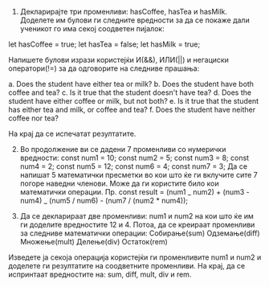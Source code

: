 1. Декларирајте три променливи: hasCoffee, hasTea и hasMilk.
   Доделете им булови ги следните вредности за да се покаже дали ученикот го има секој соодветен пијалок:

let hasCoffee = true;
let hasTea = false;
let hasMilk = true;

Напишете булови изрази користејќи И(&&), ИЛИ(||) и негациски оператори(!=) за да одговорите на следниве прашања:

a. Does the student have either tea or milk?
b. Does the student have both coffee and tea?
c. Is it true that the student doesn't have tea?
d. Does the student have either coffee or milk, but not both?
e. Is it true that the student has either tea and milk, or coffee and tea?
f. Does the student have neither coffee nor tea?

На крај да се испечатат резултатите.

2. Во продолжение ви се дадени 7 променливи со нумерички вредности:
   const num1 = 10;
   const num2 = 5;
   const num3 = 8;
   const num4 = 2;
   const num5 = 12;
   const num6 = 4;
   const num7 = 3;
   Да се напишат 5 математички пресметки во кои што ќе ги вклучите сите 7 погоре наведни членови. Може да ги користите било кои математички операции.
   Пр. const result = (num1 _ num2) + (num3 - num4) _ (num5 / num6) - (num7 / (num2 \* num4));

3. Да се декларираат две променливи: num1 и num2 на кои што ќе им ги доделите вредностите 12 и 4. Потоа, да се креираат променливи за следниве математички операции:
   Собирање(sum)
   Одземање(diff)
   Множење(mult)
   Делење(div)
   Остаток(rem)

Изведете ја секоја операција користејќи ги променливите num1 и num2 и доделете ги резултатите на соодветните променливи. На крај, да се испринтаат вредностите на: sum, diff, mult, div и rem.

